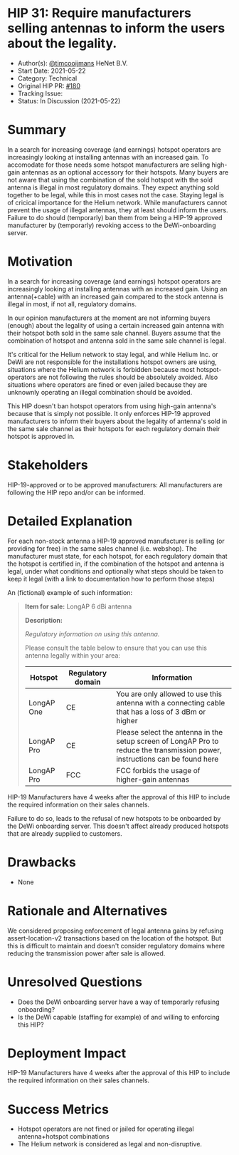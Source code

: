 # HIP 31: Require manufacturers selling antennas to inform the users about the legality.

- Author(s): [@timcooijmans](http://github.com/timcooijmans) HeNet B.V.
- Start Date: 2021-05-22
- Category: Technical
- Original HIP PR: [#180](https://github.com/helium/HIP/pull/180)
- Tracking Issue:
- Status: In Discussion (2021-05-22)

# Summary
[summary]: #summary

In a search for increasing coverage (and earnings) hotspot operators are 
increasingly looking at installing antennas with an increased gain. To accomodate 
for those needs some hotspot manufacturers are selling high-gain
antennas as an optional accessory for their hotspots. Many buyers are not 
aware that using the combination of the sold hotspot with the sold antenna is
illegal in most regulatory domains. They expect anything sold together to be legal, 
while this in most cases not the case. Staying legal is of cricical importance for the Helium 
network. While manufacturers cannot prevent the usage of illegal antennas, they at least should inform
the users. Failure to do should (temporarly) ban them from being a HIP-19 approved manufacturer by 
(temporarly) revoking access to the DeWi-onboarding server.

# Motivation
[motivation]: #motivation

In a search for increasing coverage (and earnings) hotspot operators are 
increasingly looking at installing antennas with an increased gain. Using an antenna(+cable) with an
increased gain compared to the stock antenna is illegal in most, if not all, regulatory domains. 

In our opinion manufacturers at the moment are not informing buyers (enough) about the legality of using a
certain increased gain antenna with their hotspot both sold in the same sale channel. Buyers assume that the
 combination of hotspot and antenna sold in the same sale channel is legal. 

It's critical for the Helium network to stay legal, and while Helium Inc. or DeWi are not responsible
for the installations hotspot owners are using, situations where the Helium network is forbidden because most 
hotspot-operators are not following the rules should be absolutely avoided. Also situations where operators are
fined or even jailed because they are unknownly operating an illegal combination should be avoided.

This HIP doesn't ban hotspot operators from using high-gain antenna's because that is simply not possible. It only
enforces HIP-19 approved manufacturers to inform their buyers about the legality of antenna's sold in the same sale
channel as their hotspots for each regulatory domain their hotspot is approved in. 


# Stakeholders
[stakeholders]: #stakeholders

HIP-19-approved or to be approved manufacturers: All manufacturers are following the HIP repo and/or can be informed. 

# Detailed Explanation
[detailed-explanation]: #detailed-explanation

For each non-stock antenna a HIP-19 approved manufacturer is selling (or providing for free) in the same sales channel (i.e. webshop). 
The manufacturer must state, for each hotspot, for each regulatory domain that the hotspot is certified in, if the combination of 
the hotspot and antenna is legal, under what conditions and optionally what steps should be taken to keep it legal 
(with a link to documentation how to perform those steps)

An (fictional) example of such information:

>**Item for sale:** LongAP 6 dBi antenna
>
>**Description:**
>
>*Regulatory information on using this antenna.* 
>
>Please consult the table below to ensure that you can use this antenna legally within your area:
>
>|Hotspot|Regulatory domain|Information|
>|-------|-----------------|------------|
>|LongAP One|CE| You are only allowed to use this antenna with a connecting cable that has a loss of 3 dBm or higher |
>|LongAP Pro|CE| Please select the antenna in the setup screen of LongAP Pro to reduce the transmission power, instructions can be found here|
>|LongAP Pro|FCC| FCC forbids the usage of higher-gain antennas|

HIP-19 Manufacturers have 4 weeks after the approval of this HIP to include the required information on their sales channels. 

Failure to do so, leads to the refusal of new hotspots to be onboarded by the DeWi onboarding server. This doesn't affect already produced hotspots that are 
already supplied to customers. 


# Drawbacks
[drawbacks]: #drawbacks

- None

# Rationale and Alternatives
[alternatives]: #rationale-and-alternatives

We considered proposing enforcement of legal antenna gains by refusing assert-location-v2 transactions based on the location of the hotspot.
But this is difficult to maintain and doesn't consider regulatory domains where reducing the transmission power after sale is allowed. 

# Unresolved Questions
[unresolved]: #unresolved-questions

- Does the DeWi onboarding server have a way of temporarly refusing onboarding?
- Is the DeWi capable (staffing for example) of and willing to enforcing this HIP?

# Deployment Impact
[deployment-impact]: #deployment-impact

HIP-19 Manufacturers have 4 weeks after the approval of this HIP to include the required information on their sales channels. 

# Success Metrics
[success-metrics]: #success-metrics

- Hotspot operators are not fined or jailed for operating illegal antenna+hotspot combinations
- The Helium network is considered as legal and non-disruptive. 
